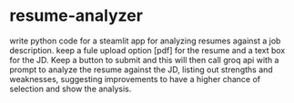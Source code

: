 # resume-analyzer

write python code for a steamlit app for analyzing resumes against a job description. keep a fule upload option [pdf] for the resume and a text box for the JD. Keep a button to submit and this will then call groq api with a prompt to analyze the resume against the JD, listing out strengths and weaknesses, suggesting improvements to have a higher chance of selection and show the analysis.